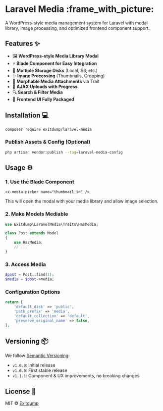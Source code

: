 # Laravel Media \:frame\_with\_picture:

A WordPress-style media management system for Laravel with modal library, image processing, and optimized frontend component support.

## Features ✨

* 🖼️ **WordPress-style Media Library Modal**
* ⚡ **Blade Component for Easy Integration**
* 📁 **Multiple Storage Disks** (Local, S3, etc.)
* ✨ **Image Processing** (Thumbnails, Cropping)
* 🔗 **Morphable Media Attachments** via Trait
* 🚀 **AJAX Uploads with Progress**
* 🔍 **Search & Filter Media**
* 🎨 **Frontend UI Fully Packaged**

## Installation 💻

```bash
composer require exitdump/laravel-media
```

### Publish Assets & Config (Optional)

```bash
php artisan vendor:publish --tag=laravel-media-config
```

## Usage ⚙️

### 1. Use the Blade Component

```blade
<x-media-picker name="thumbnail_id" />
```

This will open the modal with your media library and allow image selection.

### 2. Make Models Mediable

```php
use Exitdump\LaravelMedia\Traits\HasMedia;

class Post extends Model
{
    use HasMedia;
    // ...
}
```

### 3. Access Media

```php
$post = Post::find(1);
$media = $post->media;
```

### Configuration Options

```php
return [
    'default_disk' => 'public',
    'path_prefix' => 'media',
    'default_collection' => 'default',
    'preserve_original_name' => false,
];
```

## Versioning 📦

We follow [Semantic Versioning](https://semver.org/):

* `v1.0.0`: Initial release
* `v1.0.0`: First stable release
* `v1.1.1`: Component & UX improvements, no breaking changes

## License 📄

MIT © [Exitdump](https://github.com/exitdump)
